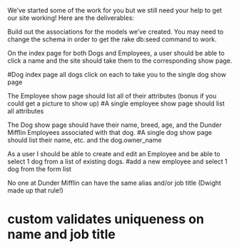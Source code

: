 
We’ve started some of the work for you but we still need your help to get our site working! Here are the deliverables:

Build out the associations for the models we’ve created. You may need to change the schema in order to get the rake db:seed command to work.

On the index page for both Dogs and Employees, a user should be able to click a name and the site should take them to the corresponding show page.

#Dog index page all dogs click on each to take you to the single dog show page

The Employee show page should list all of their attributes (bonus if you could get a picture to show up)
#A single employee show page should list all attributes

The Dog show page should have their name, breed, age, and the Dunder Mifflin Employees associated with that dog.
#A single dog show page should list their name, etc. and the dog.owner_name

As a user I should be able to create and edit an Employee and be able to select 1 dog from a list of existing dogs.
#add a new employee and select 1 dog from the form list

No one at Dunder Mifflin can have the same alias and/or job title (Dwight made up that rule!)
# custom validates uniqueness on name and job title
